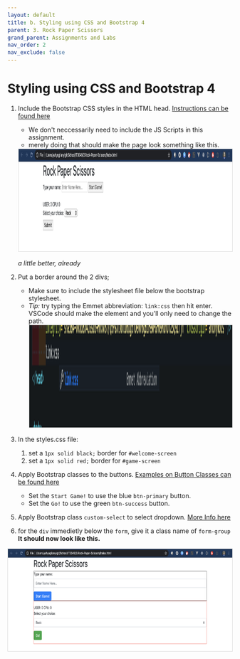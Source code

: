 ```yaml
---
layout: default
title: b. Styling using CSS and Bootstrap 4
parent: 3. Rock Paper Scissors
grand_parent: Assignments and Labs
nav_order: 2
nav_exclude: false
---
```

# Styling using CSS and Bootstrap 4 
1. Include the Bootstrap CSS styles in the HTML head. [Instructions can be found here](https://getbootstrap.com/docs/4.0/getting-started/introduction/#css)
    * We don't neccessarily need to include the JS Scripts in this assignment.
    * merely doing that should make the page look something like this.
    <img alt="With bootstrap" src="assets/2.png" style="height:230px; border:1px #ddd solid;"/>

    *a little better, already*

2. Put a border around the 2 divs;
    * Make sure to include the stylesheet file below the bootstrap stylesheet.
    * *Tip:* try typing the Emmet abbreviation: `link:css` then hit enter. VSCode should make the element and you'll only need to change the path.
        <img alt="With bootstrap" src="assets/emmet-linkcss.png" style="height:230px; border:1px #ddd solid;"/>

3. In the styles.css file:
    1. set a `1px solid black;` border for `#welcome-screen`
    2. set a `1px solid red;` border for `#game-screen`

5. Apply Bootstrap classes to the buttons. [Examples on Button Classes can be found here](https://getbootstrap.com/docs/4.0/components/buttons/)
    * Set the `Start Game!` to use the blue `btn-primary` button.
    * Set the `Go!` to use the green `btn-success` button.

6. Apply Bootstrap class `custom-select` to select dropdown. [More Info here](https://getbootstrap.com/docs/4.0/components/forms/#select-menu)

7. for the `div` immedietly below the `form`, give it a class name of `form-group`
**It should now look like this.**
<img alt="after styling" src="assets/3.png" style="height:230px; border:1px #ddd solid;"/>


